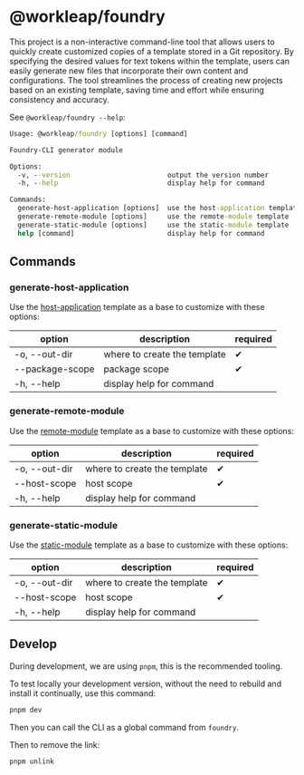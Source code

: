 # @workleap/foundry

This project is a non-interactive command-line tool that allows users to quickly create customized copies of a template
stored in a Git
repository. By specifying the desired values for text tokens within the template, users can easily generate new files
that incorporate their own content and configurations. The tool streamlines the process of creating new projects based
on an existing template, saving time and effort while ensuring consistency and accuracy.

See `@workleap/foundry --help`:

```cmd
Usage: @workleap/foundry [options] [command]

Foundry-CLI generator module

Options:
  -v, --version                        output the version number
  -h, --help                           display help for command

Commands:
  generate-host-application [options]  use the host-application template
  generate-remote-module [options]     use the remote-module template
  generate-static-module [options]     use the static-module template
  help [command]                       display help for command
```

## Commands

### generate-host-application

Use the [host-application](https://github.com/workleap/wl-foundry-cli/tree/main/templates/host-application) template as
a base to customize with these options:

| option                   | description                  | required |
|--------------------------|------------------------------|----------|
| -o, --out-dir <string>   | where to create the template | ✔        |
| --package-scope <string> | package scope                | ✔        |
| -h, --help               | display help for command     |          |

### generate-remote-module

Use the [remote-module](https://github.com/workleap/wl-foundry-cli/tree/main/templates/remote-module) template as
a base to customize with these options:

| option                 | description                  | required |
|------------------------|------------------------------|----------|
| -o, --out-dir <string> | where to create the template | ✔        |
| --host-scope <string>  | host scope                   | ✔        |
| -h, --help             | display help for command     |          |

### generate-static-module

Use the [static-module](https://github.com/workleap/wl-foundry-cli/tree/main/templates/static-module) template as
a base to customize with these options:

| option                 | description                  | required |
|------------------------|------------------------------|----------|
| -o, --out-dir <string> | where to create the template | ✔        |
| --host-scope <string>  | host scope                   | ✔        |
| -h, --help             | display help for command     |          |

## Develop

During development, we are using `pnpm`, this is the recommended tooling.

To test locally your development version, without the need to rebuild and install it continually, use this command:

```cmd
pnpm dev
```

Then you can call the CLI as a global command from `foundry`.

Then to remove the link:

```
pnpm unlink
```
